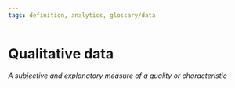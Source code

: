 ```yaml
---
tags: definition, analytics, glossary/data
---
```

#  Qualitative data
*A subjective and explanatory measure of a quality or characteristic*